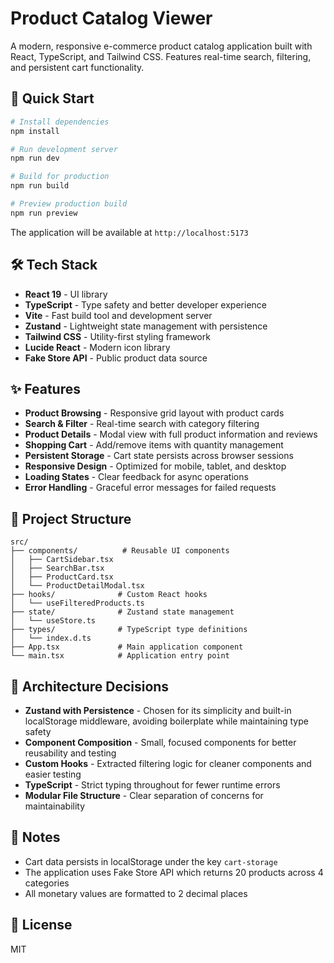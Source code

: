 # Product Catalog Viewer

A modern, responsive e-commerce product catalog application built with React, TypeScript, and Tailwind CSS. Features real-time search, filtering, and persistent cart functionality.

## 🚀 Quick Start

```bash
# Install dependencies
npm install

# Run development server
npm run dev

# Build for production
npm run build

# Preview production build
npm run preview
```

The application will be available at `http://localhost:5173`

## 🛠️ Tech Stack

- **React 19** - UI library
- **TypeScript** - Type safety and better developer experience
- **Vite** - Fast build tool and development server
- **Zustand** - Lightweight state management with persistence
- **Tailwind CSS** - Utility-first styling framework
- **Lucide React** - Modern icon library
- **Fake Store API** - Public product data source

## ✨ Features

- **Product Browsing** - Responsive grid layout with product cards
- **Search & Filter** - Real-time search with category filtering
- **Product Details** - Modal view with full product information and reviews
- **Shopping Cart** - Add/remove items with quantity management
- **Persistent Storage** - Cart state persists across browser sessions
- **Responsive Design** - Optimized for mobile, tablet, and desktop
- **Loading States** - Clear feedback for async operations
- **Error Handling** - Graceful error messages for failed requests

## 📂 Project Structure

```
src/
├── components/          # Reusable UI components
│   ├── CartSidebar.tsx
│   ├── SearchBar.tsx
│   ├── ProductCard.tsx
│   └── ProductDetailModal.tsx
├── hooks/              # Custom React hooks
│   └── useFilteredProducts.ts
├── state/              # Zustand state management
│   └── useStore.ts
├── types/              # TypeScript type definitions
│   └── index.d.ts
├── App.tsx             # Main application component
└── main.tsx            # Application entry point
```

## 🎨 Architecture Decisions

- **Zustand with Persistence** - Chosen for its simplicity and built-in localStorage middleware, avoiding boilerplate while maintaining type safety
- **Component Composition** - Small, focused components for better reusability and testing
- **Custom Hooks** - Extracted filtering logic for cleaner components and easier testing
- **TypeScript** - Strict typing throughout for fewer runtime errors
- **Modular File Structure** - Clear separation of concerns for maintainability


## 📝 Notes

- Cart data persists in localStorage under the key `cart-storage`
- The application uses Fake Store API which returns 20 products across 4 categories
- All monetary values are formatted to 2 decimal places

## 📄 License

MIT